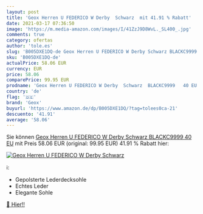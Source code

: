 ```yaml
---
layout: post
title: 'Geox Herren U FEDERICO W Derby  Schwarz  mit 41.91 % Rabatt'
date: 2021-03-17 07:36:50
image: 'https://m.media-amazon.com/images/I/41ZzJ9D8WvL._SL400_.jpg'
comments: true
category: ofertas
author: 'tole.es'
slug: 'B005DXE1DQ-de Geox Herren U FEDERICO W Derby Schwarz BLACKC9999 40 EU'
sku: 'B005DXE1DQ-de'
actualPrice: 58.06 EUR
currency: EUR
price: 58.06
comparePrice: 99.95 EUR
prodname: 'Geox Herren U FEDERICO W Derby  Schwarz  BLACKC9999   40 EU'
country: 'de'
flag: '🇩🇪'
brand: 'Geox'
buyurl: 'https://www.amazon.de/dp/B005DXE1DQ/?tag=tolees0ca-21'
descuento: '41.91'
average: '58.06'
---
```


Sie können [Geox Herren U FEDERICO W Derby  Schwarz  BLACKC9999   40 EU](https://www.amazon.de/dp/B005DXE1DQ/?tag=tolees0ca-21) mit Preis 58.06 EUR (original: 99.95 EUR) 41.91 % Rabatt hier:

[![Geox Herren U FEDERICO W Derby  Schwarz ](https://m.media-amazon.com/images/I/41ZzJ9D8WvL._SL400_.jpg)](https://www.amazon.de/dp/B005DXE1DQ/?tag=tolees0ca-21)

ℹ️:

- Gepolsterte Lederdecksohle
- Echtes Leder
- Elegante Sohle

[🛒 Hier!!](https://www.amazon.de/dp/B005DXE1DQ/?tag=tolees0ca-21)
